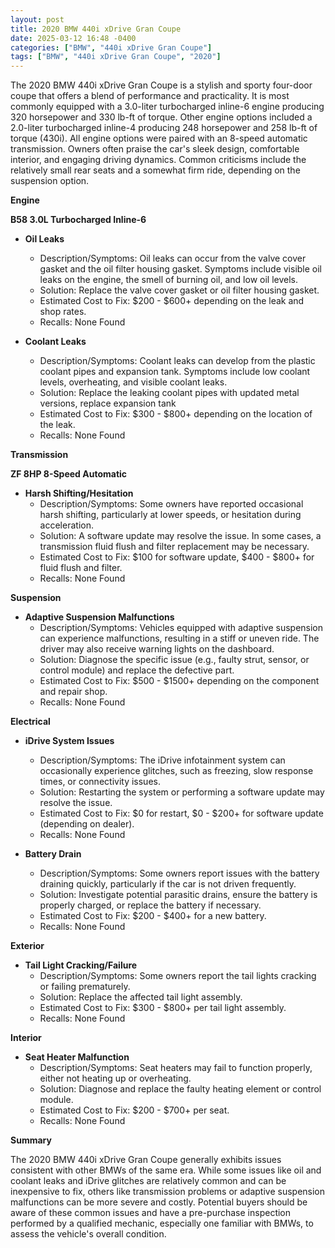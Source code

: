 ```yaml
---
layout: post
title: 2020 BMW 440i xDrive Gran Coupe
date: 2025-03-12 16:48 -0400
categories: ["BMW", "440i xDrive Gran Coupe"]
tags: ["BMW", "440i xDrive Gran Coupe", "2020"]
---
```

The 2020 BMW 440i xDrive Gran Coupe is a stylish and sporty four-door coupe that offers a blend of performance and practicality. It is most commonly equipped with a 3.0-liter turbocharged inline-6 engine producing 320 horsepower and 330 lb-ft of torque. Other engine options included a 2.0-liter turbocharged inline-4 producing 248 horsepower and 258 lb-ft of torque (430i). All engine options were paired with an 8-speed automatic transmission. Owners often praise the car's sleek design, comfortable interior, and engaging driving dynamics. Common criticisms include the relatively small rear seats and a somewhat firm ride, depending on the suspension option.

**Engine**

**B58 3.0L Turbocharged Inline-6**

*   **Oil Leaks**
    *   Description/Symptoms: Oil leaks can occur from the valve cover gasket and the oil filter housing gasket. Symptoms include visible oil leaks on the engine, the smell of burning oil, and low oil levels.
    *   Solution: Replace the valve cover gasket or oil filter housing gasket.
    *   Estimated Cost to Fix: $200 - $600+ depending on the leak and shop rates.
    *   Recalls: None Found

*   **Coolant Leaks**
    *   Description/Symptoms: Coolant leaks can develop from the plastic coolant pipes and expansion tank. Symptoms include low coolant levels, overheating, and visible coolant leaks.
    *   Solution: Replace the leaking coolant pipes with updated metal versions, replace expansion tank
    *   Estimated Cost to Fix: $300 - $800+ depending on the location of the leak.
    *   Recalls: None Found

**Transmission**

**ZF 8HP 8-Speed Automatic**

*   **Harsh Shifting/Hesitation**
    *   Description/Symptoms: Some owners have reported occasional harsh shifting, particularly at lower speeds, or hesitation during acceleration.
    *   Solution: A software update may resolve the issue. In some cases, a transmission fluid flush and filter replacement may be necessary.
    *   Estimated Cost to Fix: $100 for software update, $400 - $800+ for fluid flush and filter.
    *   Recalls: None Found

**Suspension**

*   **Adaptive Suspension Malfunctions**
    *   Description/Symptoms: Vehicles equipped with adaptive suspension can experience malfunctions, resulting in a stiff or uneven ride. The driver may also receive warning lights on the dashboard.
    *   Solution: Diagnose the specific issue (e.g., faulty strut, sensor, or control module) and replace the defective part.
    *   Estimated Cost to Fix: $500 - $1500+ depending on the component and repair shop.
    *   Recalls: None Found

**Electrical**

*   **iDrive System Issues**
    *   Description/Symptoms: The iDrive infotainment system can occasionally experience glitches, such as freezing, slow response times, or connectivity issues.
    *   Solution: Restarting the system or performing a software update may resolve the issue.
    *   Estimated Cost to Fix: $0 for restart, $0 - $200+ for software update (depending on dealer).
    *   Recalls: None Found

*   **Battery Drain**
    *   Description/Symptoms: Some owners report issues with the battery draining quickly, particularly if the car is not driven frequently.
    *   Solution: Investigate potential parasitic drains, ensure the battery is properly charged, or replace the battery if necessary.
    *   Estimated Cost to Fix: $200 - $400+ for a new battery.
    *   Recalls: None Found

**Exterior**

*   **Tail Light Cracking/Failure**
    *   Description/Symptoms: Some owners report the tail lights cracking or failing prematurely.
    *   Solution: Replace the affected tail light assembly.
    *   Estimated Cost to Fix: $300 - $800+ per tail light assembly.
    *   Recalls: None Found

**Interior**

*   **Seat Heater Malfunction**
    *   Description/Symptoms: Seat heaters may fail to function properly, either not heating up or overheating.
    *   Solution: Diagnose and replace the faulty heating element or control module.
    *   Estimated Cost to Fix: $200 - $700+ per seat.
    *   Recalls: None Found

**Summary**

The 2020 BMW 440i xDrive Gran Coupe generally exhibits issues consistent with other BMWs of the same era. While some issues like oil and coolant leaks and iDrive glitches are relatively common and can be inexpensive to fix, others like transmission problems or adaptive suspension malfunctions can be more severe and costly. Potential buyers should be aware of these common issues and have a pre-purchase inspection performed by a qualified mechanic, especially one familiar with BMWs, to assess the vehicle's overall condition.

